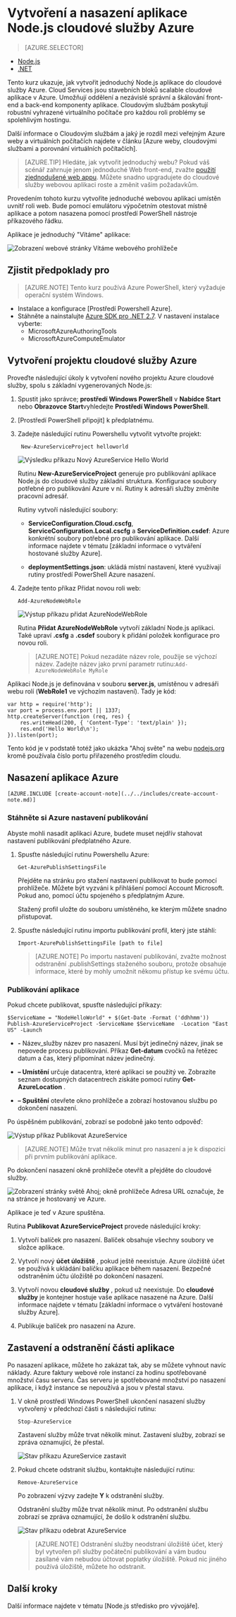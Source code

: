 <properties
    pageTitle="Node.js příručku Začínáme s | Microsoft Azure"
    description="Zjistěte, jak vytvořit jednoduchý webovou aplikaci Node.js a nasazení služby Azure cloudu."
    services="cloud-services"
    documentationCenter="nodejs"
    authors="rmcmurray"
    manager="wpickett"
    editor=""/>

<tags
    ms.service="cloud-services"
    ms.workload="tbd"
    ms.tgt_pltfrm="na" 
    ms.devlang="nodejs"
    ms.topic="hero-article"
    ms.date="08/11/2016" 
    ms.author="robmcm"/>

# <a name="build-and-deploy-a-nodejs-application-to-an-azure-cloud-service"></a>Vytvoření a nasazení aplikace Node.js cloudové služby Azure

> [AZURE.SELECTOR]
- [Node.js](cloud-services-nodejs-develop-deploy-app.md)
- [.NET](cloud-services-dotnet-get-started.md)

Tento kurz ukazuje, jak vytvořit jednoduchý Node.js aplikace do cloudové služby Azure. Cloud Services jsou stavebních bloků scalable cloudové aplikace v Azure. Umožňují oddělení a nezávislé správní a škálování front-end a back-end komponenty aplikace.  Cloudovým službám poskytují robustní vyhrazené virtuálního počítače pro každou roli problémy se spolehlivým hostingu.

Další informace o Cloudovým službám a jaký je rozdíl mezi veřejným Azure weby a virtuálních počítačích najdete v článku [Azure weby, cloudovými službami a porovnání virtuálních počítačích].

>[AZURE.TIP] Hledáte, jak vytvořit jednoduchý webu? Pokud váš scénář zahrnuje jenom jednoduché Web front-end, zvažte [použití zjednodušené web appu]. Můžete snadno upgradujete do cloudové služby webovou aplikaci roste a změnit vašim požadavkům.

Provedením tohoto kurzu vytvoříte jednoduché webovou aplikaci umístěn uvnitř roli web. Bude pomocí emulátoru výpočetním otestovat místně aplikace a potom nasazena pomocí prostředí PowerShell nástroje příkazového řádku.

Aplikace je jednoduchý "Vítáme" aplikace:

![Zobrazení webové stránky Vítáme webového prohlížeče][A web browser displaying the Hello World web page]

## <a name="prerequisites"></a>Zjistit předpoklady pro

> [AZURE.NOTE] Tento kurz používá Azure PowerShell, který vyžaduje operační systém Windows.

- Instalace a konfigurace [Prostředí Powershell Azure].
- Stáhněte a nainstalujte [Azure SDK pro .NET 2.7]. V nastavení instalace vyberte:
    - MicrosoftAzureAuthoringTools
    - MicrosoftAzureComputeEmulator


## <a name="create-an-azure-cloud-service-project"></a>Vytvoření projektu cloudové služby Azure

Proveďte následující úkoly k vytvoření nového projektu Azure cloudové služby, spolu s základní vygenerovaných Node.js:

1. Spustit jako správce; **prostředí Windows PowerShell** v **Nabídce Start** nebo **Obrazovce Start**vyhledejte **Prostředí Windows PowerShell**.

2. [Prostředí PowerShell připojit] k předplatnému.

3. Zadejte následující rutinu Powershellu vytvořit vytvořte projekt:

        New-AzureServiceProject helloworld

    ![Výsledku příkazu Nový AzureService Hello World][The result of the New-AzureService helloworld command]

    Rutinu **New-AzureServiceProject** generuje pro publikování aplikace Node.js do cloudové služby základní struktura. Konfigurace soubory potřebné pro publikování Azure v ní. Rutiny k adresáři služby změníte pracovní adresář.

    Rutiny vytvoří následující soubory:

    -   **ServiceConfiguration.Cloud.cscfg**, **ServiceConfiguration.Local.cscfg** a **ServiceDefinition.csdef**: Azure konkrétní soubory potřebné pro publikování aplikace. Další informace najdete v tématu [základní informace o vytváření hostované služby Azure].

    -   **deploymentSettings.json**: ukládá místní nastavení, které využívají rutiny prostředí PowerShell Azure nasazení.

4.  Zadejte tento příkaz Přidat novou roli web:

        Add-AzureNodeWebRole

    ![Výstup příkazu přidat AzureNodeWebRole][The output of the Add-AzureNodeWebRole command]

    Rutina **Přidat AzureNodeWebRole** vytvoří základní Node.js aplikaci. Také upraví **.csfg** a **.csdef** soubory k přidání položek konfigurace pro novou roli.

    > [AZURE.NOTE] Pokud nezadáte název role, použije se výchozí název. Zadejte název jako první parametr rutinu:`Add-AzureNodeWebRole MyRole`

Aplikaci Node.js je definována v souboru **server.js**, umístěnou v adresáři webu rolí (**WebRole1** ve výchozím nastavení). Tady je kód:

    var http = require('http');
    var port = process.env.port || 1337;
    http.createServer(function (req, res) {
        res.writeHead(200, { 'Content-Type': 'text/plain' });
        res.end('Hello World\n');
    }).listen(port);

Tento kód je v podstatě totéž jako ukázka "Ahoj světe" na webu [nodejs.org] kromě používala číslo portu přiřazeného prostředím cloudu.

## <a name="deploy-the-application-to-azure"></a>Nasazení aplikace Azure

    [AZURE.INCLUDE [create-account-note](../../includes/create-account-note.md)]

### <a name="download-the-azure-publishing-settings"></a>Stáhněte si Azure nastavení publikování

Abyste mohli nasadit aplikaci Azure, budete muset nejdřív stahovat nastavení publikování předplatného Azure.

1.  Spusťte následující rutinu Powershellu Azure:

        Get-AzurePublishSettingsFile

    Přejděte na stránku pro stažení nastavení publikovat to bude pomocí prohlížeče. Můžete být vyzváni k přihlášení pomocí Account Microsoft. Pokud ano, pomocí účtu spojeného s předplatným Azure.

    Stažený profil uložte do souboru umístěného, ke kterým můžete snadno přistupovat.

2.  Spusťte následující rutinu importu publikování profil, který jste stáhli:

        Import-AzurePublishSettingsFile [path to file]


    > [AZURE.NOTE] Po importu nastavení publikování, zvažte možnost odstranění .publishSettings staženého souboru, protože obsahuje informace, které by mohly umožnit někomu přístup ke svému účtu.

### <a name="publish-the-application"></a>Publikování aplikace

Pokud chcete publikovat, spusťte následující příkazy:

    $ServiceName = "NodeHelloWorld" + $(Get-Date -Format ('ddhhmm'))   
    Publish-AzureServiceProject -ServiceName $ServiceName  -Location "East US" -Launch

- **-** Název_služby název pro nasazení. Musí být jedinečný název, jinak se nepovede procesu publikování. Příkaz **Get-datum** cvočků na řetězec datum a čas, který připomínat název jedinečný.

- **– Umístění** určuje datacentra, které aplikaci se použitý ve. Zobrazíte seznam dostupných datacentrech získáte pomocí rutiny **Get-AzureLocation** .

- **– Spuštění** otevřete okno prohlížeče a zobrazí hostovanou službu po dokončení nasazení.

Po úspěšném publikování, zobrazí se podobně jako tento odpověď:

![Výstup příkaz Publikovat AzureService][The output of the Publish-AzureService command]

> [AZURE.NOTE]
> Může trvat několik minut pro nasazení a je k dispozici při prvním publikování aplikace.

Po dokončení nasazení okně prohlížeče otevřít a přejděte do cloudové služby.

![Zobrazení stránky světě Ahoj; okně prohlížeče Adresa URL označuje, že na stránce je hostovaný ve Azure.][A browser window displaying the hello world page; the URL indicates the page is hosted on Azure.]

Aplikace je teď v Azure spuštěna.

Rutina **Publikovat AzureServiceProject** provede následující kroky:

1.  Vytvoří balíček pro nasazení. Balíček obsahuje všechny soubory ve složce aplikace.

2.  Vytvoří nový **účet úložiště** , pokud ještě neexistuje. Azure úložiště účet se používá k ukládání balíčku aplikace během nasazení. Bezpečné odstraněním účtu úložiště po dokončení nasazení.

3.  Vytvoří novou **cloudové služby** , pokud už neexistuje. Do **cloudové služby** je kontejner hostuje vaše aplikace nasazené na Azure. Další informace najdete v tématu [základní informace o vytváření hostované služby Azure].

4.  Publikuje balíček pro nasazení na Azure.


## <a name="stopping-and-deleting-your-application"></a>Zastavení a odstranění části aplikace

Po nasazení aplikace, můžete ho zakázat tak, aby se můžete vyhnout navíc náklady. Azure faktury webové role instancí za hodinu spotřebované množství času serveru. Čas serveru je spotřebované množství po nasazení aplikace, i když instance se nepoužívá a jsou v přestal stavu.

1.  V okně prostředí Windows PowerShell ukončení nasazení služby vytvořený v předchozí části s následující rutinu:

        Stop-AzureService

    Zastavení služby může trvat několik minut. Zastavení služby, zobrazí se zpráva oznamující, že přestal.

    ![Stav příkazu AzureService zastavit][The status of the Stop-AzureService command]

2.  Pokud chcete odstranit službu, kontaktujte následující rutinu:

        Remove-AzureService

    Po zobrazení výzvy zadejte **Y** k odstranění služby.

    Odstranění služby může trvat několik minut. Po odstranění službu zobrazí se zpráva oznamující, že došlo k odstranění službu.

    ![Stav příkazu odebrat AzureService][The status of the Remove-AzureService command]

    > [AZURE.NOTE] Odstranění služby neodstraní úložiště účet, který byl vytvořen při služby počáteční publikování a vám budou zasílané vám nebudou účtovat poplatky úložiště. Pokud nic jiného používá úložiště, můžete ho odstranit.

## <a name="next-steps"></a>Další kroky

Další informace najdete v tématu [Node.js středisko pro vývojáře].

<!-- URL List -->

[Azure porovnání weby, cloudovými službami a virtuálních počítačích]: ../app-service-web/choose-web-site-cloud-service-vm.md
[použití zjednodušené web appu]: ../app-service-web/web-sites-nodejs-develop-deploy-mac.md
[Azure Powershellu]: ../powershell-install-configure.md
[Azure SDK pro .NET 2.7]: http://www.microsoft.com/en-us/download/details.aspx?id=48178
[Připojení prostředí PowerShell]: ../powershell-install-configure.md#how-to-connect-to-your-subscription
[nodejs.org]: http://nodejs.org/
[Přehled vytváření hostovanou službu Azure]: https://azure.microsoft.com/documentation/services/cloud-services/
[Středisko pro vývojáře Node.js]: https://azure.microsoft.com/develop/nodejs/

<!-- IMG List -->

[The result of the New-AzureService helloworld command]: ./media/cloud-services-nodejs-develop-deploy-app/node9.png
[The output of the Add-AzureNodeWebRole command]: ./media/cloud-services-nodejs-develop-deploy-app/node11.png
[A web browser displaying the Hello World web page]: ./media/cloud-services-nodejs-develop-deploy-app/node14.png
[The output of the Publish-AzureService command]: ./media/cloud-services-nodejs-develop-deploy-app/node19.png
[A browser window displaying the hello world page; the URL indicates the page is hosted on Azure.]: ./media/cloud-services-nodejs-develop-deploy-app/node21.png
[The status of the Stop-AzureService command]: ./media/cloud-services-nodejs-develop-deploy-app/node48.png
[The status of the Remove-AzureService command]: ./media/cloud-services-nodejs-develop-deploy-app/node49.png
